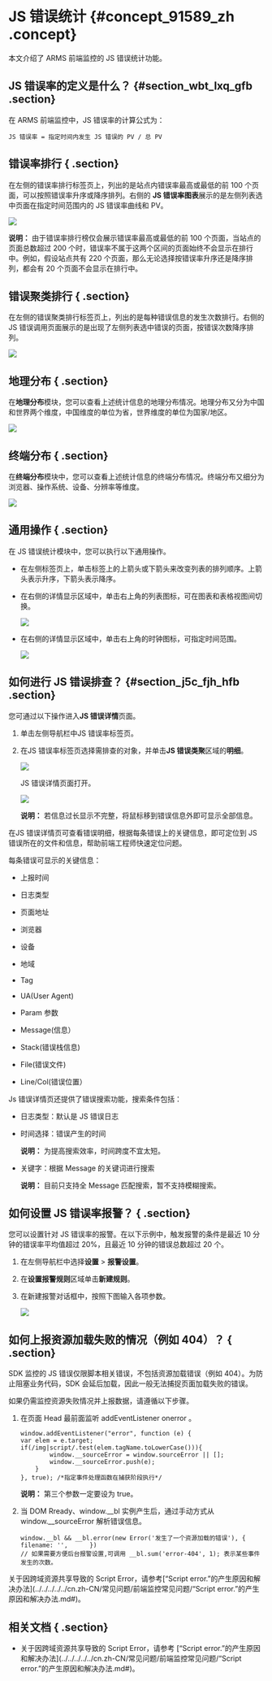 # JS 错误统计 {#concept_91589_zh .concept}

本文介绍了 ARMS 前端监控的 JS 错误统计功能。

## JS 错误率的定义是什么？ {#section_wbt_lxq_gfb .section}

在 ARMS 前端监控中，JS 错误率的计算公式为：

```
JS 错误率 = 指定时间内发生 JS 错误的 PV / 总 PV 
```

## 错误率排行 { .section}

在左侧的错误率排行标签页上，列出的是站点内错误率最高或最低的前 100 个页面，可以按照错误率升序或降序排列。右侧的 **JS 错误率图表**展示的是左侧列表选中页面在指定时间范围内的 JS 错误率曲线和 PV。

![](http://static-aliyun-doc.oss-cn-hangzhou.aliyuncs.com/assets/img/152274/155496245843633_zh-CN.png)

**说明：** 由于错误率排行榜仅会展示错误率最高或最低的前 100 个页面，当站点的页面总数超过 200 个时，错误率不属于这两个区间的页面始终不会显示在排行中。例如，假设站点共有 220 个页面，那么无论选择按错误率升序还是降序排列，都会有 20 个页面不会显示在排行中。

## 错误聚类排行 { .section}

在左侧的错误聚类排行标签页上，列出的是每种错误信息的发生次数排行。右侧的 JS 错误调用页面展示的是出现了左侧列表选中错误的页面，按错误次数降序排列。

![](http://static-aliyun-doc.oss-cn-hangzhou.aliyuncs.com/assets/img/152274/155496245843634_zh-CN.png)

## 地理分布 { .section}

在**地理分布**模块，您可以查看上述统计信息的地理分布情况。地理分布又分为中国和世界两个维度，中国维度的单位为省，世界维度的单位为国家/地区。

![](http://static-aliyun-doc.oss-cn-hangzhou.aliyuncs.com/assets/img/152274/155496245843635_zh-CN.png)

## 终端分布 { .section}

在**终端分布**模块中，您可以查看上述统计信息的终端分布情况。终端分布又细分为浏览器、操作系统、设备、分辨率等维度。

![](http://static-aliyun-doc.oss-cn-hangzhou.aliyuncs.com/assets/img/152274/155496245843638_zh-CN.png)

## 通用操作 { .section}

在 JS 错误统计模块中，您可以执行以下通用操作。

-   在左侧标签页上，单击标签上的上箭头或下箭头来改变列表的排列顺序。上箭头表示升序，下箭头表示降序。

-   在右侧的详情显示区域中，单击右上角的列表图标，可在图表和表格视图间切换。

    ![](http://static-aliyun-doc.oss-cn-hangzhou.aliyuncs.com/assets/img/152274/155496245843639_zh-CN.png)

-   在右侧的详情显示区域中，单击右上角的时钟图标，可指定时间范围。

    ![](http://static-aliyun-doc.oss-cn-hangzhou.aliyuncs.com/assets/img/152274/155496245943644_zh-CN.png)


## 如何进行 JS 错误排查？ {#section_j5c_fjh_hfb .section}

您可通过以下操作进入**JS 错误详情**页面。

1.  单击左侧导航栏中JS 错误率标签页。

2.  在JS 错误率标签页选择需排查的对象，并单击**JS 错误类聚**区域的**明细**。

    ![](http://static-aliyun-doc.oss-cn-hangzhou.aliyuncs.com/assets/img/152274/155496245943646_zh-CN.png)

    JS 错误详情页面打开。

    ![](http://static-aliyun-doc.oss-cn-hangzhou.aliyuncs.com/assets/img/152274/155496245943647_zh-CN.png)

    **说明：** 若信息过长显示不完整，将鼠标移到错误信息外即可显示全部信息。


在JS 错误详情页可查看错误明细，根据每条错误上的关键信息，即可定位到 JS 错误所在的文件和信息，帮助前端工程师快速定位问题。

每条错误可显示的关键信息：

-   上报时间

-   日志类型

-   页面地址

-   浏览器

-   设备

-   地域

-   Tag

-   UA\(User Agent\)

-   Param 参数

-   Message\(信息）

-   Stack\(错误栈信息\)

-   File\(错误文件\)

-   Line/Col\(错误位置）


Js 错误详情页还提供了错误搜索功能，搜索条件包括：

-   日志类型：默认是 JS 错误日志

-   时间选择：错误产生的时间

    **说明：** 为提高搜索效率，时间跨度不宜太短。

-   关键字：根据 Message 的关键词进行搜索

    **说明：** 目前只支持全 Message 匹配搜索，暂不支持模糊搜索。


## 如何设置 JS 错误率报警？ { .section}

您可以设置针对 JS 错误率的报警。在以下示例中，触发报警的条件是最近 10 分钟的错误率平均值超过 20%，且最近 10 分钟的错误总数超过 20 个。

1.  在左侧导航栏中选择**设置** \> **报警设置**。

2.  在**设置报警规则**区域单击**新建规则**。

3.  在新建报警对话框中，按照下图输入各项参数。

    ![](http://static-aliyun-doc.oss-cn-hangzhou.aliyuncs.com/assets/img/152274/155496245943651_zh-CN.png)


## 如何上报资源加载失败的情况（例如 404）？ { .section}

SDK 监控的 JS 错误仅限脚本相关错误，不包括资源加载错误（例如 404）。为防止阻塞业务代码，SDK 会延后加载，因此一般无法捕捉页面加载失败的错误。

如果仍需监控资源失败情况并上报数据，请遵循以下步骤。

1.  在页面 Head 最前面监听 addEventListener onerror 。

    ```
    window.addEventListener("error", function (e) {
    var elem = e.target;
    if(/img|script/.test(elem.tagName.toLowerCase())){
            window.__sourceError = window.sourceError || [];
            window.__sourceError.push(e);
        }
    }, true); /*指定事件处理函数在捕获阶段执行*/
    ```

    **说明：** 第三个参数一定要设为 true。

2.  当 DOM Rready、window.\_\_bl 实例产生后，通过手动方式从 window.\_\_sourceError 解析错误信息。

    ```
    window.__bl && __bl.error(new Error('发生了一个资源加载的错误'), {       filename: '',      })
    // 如果需要方便后台报警设置,可调用 __bl.sum('error-404', 1); 表示某些事件发生的次数。
    ```


关于因跨域资源共享导致的 Script Error，请参考[“Script error.”的产生原因和解决办法](../../../../../cn.zh-CN/常见问题/前端监控常见问题/“Script error.”的产生原因和解决办法.md#)。

## 相关文档 { .section}

-   关于因跨域资源共享导致的 Script Error，请参考 [“Script error.”的产生原因和解决办法](../../../../../cn.zh-CN/常见问题/前端监控常见问题/“Script error.”的产生原因和解决办法.md#)。

